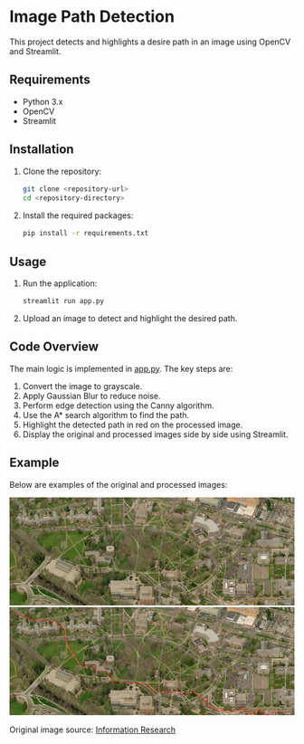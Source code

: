 # Image Path Detection

This project detects and highlights a desire path in an image using OpenCV and Streamlit.

## Requirements

- Python 3.x
- OpenCV
- Streamlit

## Installation

1. Clone the repository:
    ```sh
    git clone <repository-url>
    cd <repository-directory>
    ```

2. Install the required packages:
    ```sh
    pip install -r requirements.txt
    ```

## Usage

1. Run the application:
    ```sh
    streamlit run app.py
    ```

2. Upload an image to detect and highlight the desired path.

## Code Overview

The main logic is implemented in [app.py](app.py). The key steps are:

1. Convert the image to grayscale.
2. Apply Gaussian Blur to reduce noise.
3. Perform edge detection using the Canny algorithm.
4. Use the A* search algorithm to find the path.
5. Highlight the detected path in red on the processed image.
6. Display the original and processed images side by side using Streamlit.

## Example

Below are examples of the original and processed images:

![Original Image](sample-image/colis1911fig2.jpg)
![Processed Image](sample-image/processed.jpg)

Original image source: [Information Research](https://informationr.net/ir/24-4/colis/colis1911.html)